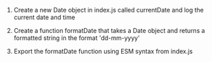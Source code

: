 1. Create a new Date object in index.js called currentDate and log the current date and time

2. Create a function formatDate that takes a Date object and returns a formatted string in the format 'dd-mm-yyyy'

3. Export the formatDate function using ESM syntax from index.js